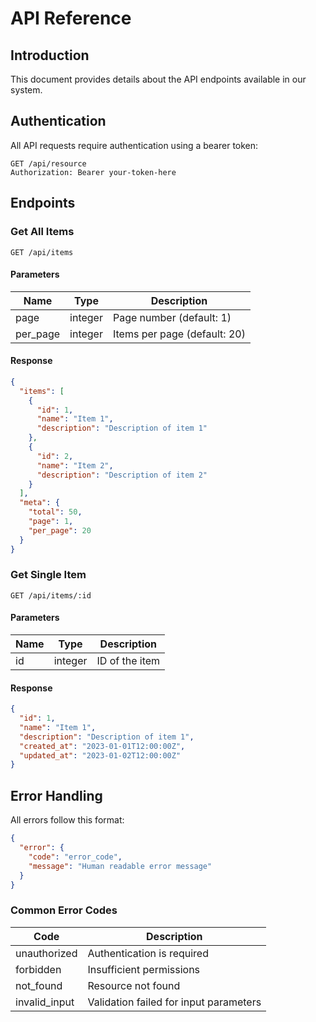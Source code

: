 # API Reference

## Introduction

This document provides details about the API endpoints available in our system.

## Authentication

All API requests require authentication using a bearer token:

```http
GET /api/resource
Authorization: Bearer your-token-here
```

## Endpoints

### Get All Items

```http
GET /api/items
```

#### Parameters

| Name     | Type    | Description                |
|----------|---------|----------------------------|
| page     | integer | Page number (default: 1)   |
| per_page | integer | Items per page (default: 20) |

#### Response

```json
{
  "items": [
    {
      "id": 1,
      "name": "Item 1",
      "description": "Description of item 1"
    },
    {
      "id": 2,
      "name": "Item 2",
      "description": "Description of item 2"
    }
  ],
  "meta": {
    "total": 50,
    "page": 1,
    "per_page": 20
  }
}
```

### Get Single Item

```http
GET /api/items/:id
```

#### Parameters

| Name | Type    | Description         |
|------|---------|---------------------|
| id   | integer | ID of the item      |

#### Response

```json
{
  "id": 1,
  "name": "Item 1",
  "description": "Description of item 1",
  "created_at": "2023-01-01T12:00:00Z",
  "updated_at": "2023-01-02T12:00:00Z"
}
```

## Error Handling

All errors follow this format:

```json
{
  "error": {
    "code": "error_code",
    "message": "Human readable error message"
  }
}
```

### Common Error Codes

| Code           | Description                           |
|----------------|---------------------------------------|
| unauthorized   | Authentication is required            |
| forbidden      | Insufficient permissions              |
| not_found      | Resource not found                    |
| invalid_input  | Validation failed for input parameters |